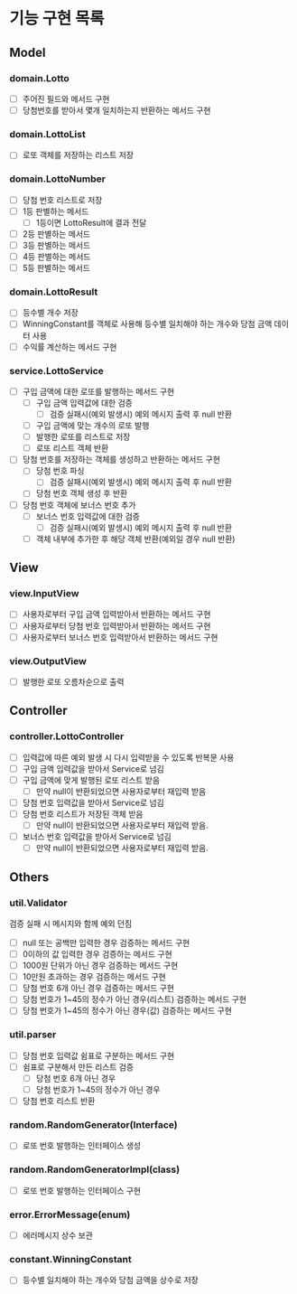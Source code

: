 # 기능 구현 목록

## Model
### domain.Lotto
- [ ] 주어진 필드와 메서드 구현
- [ ] 당첨번호를 받아서 몇개 일치하는지 반환하는 메서드 구현
### domain.LottoList
- [ ] 로또 객체를 저장하는 리스트 저장
### domain.LottoNumber
- [ ] 당첨 번호 리스트로 저장
- [ ] 1등 판별하는 메서드
    - [ ] 1등이면 LottoResult에 결과 전달
- [ ] 2등 판별하는 메서드
- [ ] 3등 판별하는 메서드
- [ ] 4등 판별하는 메서드
- [ ] 5등 판별하는 메서드
### domain.LottoResult
- [ ] 등수별 개수 저장
- [ ] WinningConstant를 객체로 사용해 등수별 일치해야 하는 개수와 당첨 금액 데이터 사용
- [ ] 수익률 계산하는 메서드 구현
### service.LottoService
- [ ] 구입 금액에 대한 로또를 발행하는 메서드 구현
    - [ ] 구입 금액 입력값에 대한 검증
        - [ ] 검증 실패시(예외 발생시) 예외 메시지 출력 후 null 반환
    - [ ] 구입 금액에 맞는 개수의 로또 발행
    - [ ] 발행한 로또를 리스트로 저장
    - [ ] 로또 리스트 객체 반환
- [ ] 당첨 번호를 저장하는 객체를 생성하고 반환하는 메서드 구현
    - [ ] 당첨 번호 파싱
        - [ ] 검증 실패시(예외 발생시) 예외 메시지 출력 후 null 반환
    - [ ] 당첨 번호 객체 생성 후 반환
- [ ] 당첨 번호 객체에 보너스 번호 추가
    - [ ] 보너스 번호 입력값에 대한 검증
        - [ ] 검증 실패시(예외 발생시) 예외 메시지 출력 후 null 반환
    - [ ] 객체 내부에 추가한 후 해당 객체 반환(예외일 경우 null 반환)

## View
### view.InputView
- [ ] 사용자로부터 구입 금액 입력받아서 반환하는 메서드 구현
- [ ] 사용자로부터 당첨 번호 입력받아서 반환하는 메서드 구현
- [ ] 사용자로부터 보너스 번호 입력받아서 반환하는 메서드 구현
### view.OutputView
- [ ] 발행한 로또 오름차순으로 출력

## Controller
### controller.LottoController
- [ ] 입력값에 따른 예외 발생 시 다시 입력받을 수 있도록 반복문 사용
- [ ] 구입 금액 입력값을 받아서 Service로 넘김
- [ ] 구입 금액에 맞게 발행된 로또 리스트 받음
    - [ ] 만약 null이 반환되었으면 사용자로부터 재입력 받음
- [ ] 당첨 번호 입력값을 받아서 Service로 넘김
- [ ] 당첨 번호 리스트가 저장된 객체 받음
    - [ ] 만약 null이 반환되었으면 사용자로부터 재입력 받음.
- [ ] 보너스 번호 입력값을 받아서 Service로 넘김
    - [ ] 만약 null이 반환되었으면 사용자로부터 재입력 받음.

## Others
### util.Validator
검증 실패 시 메시지와 함께 예외 던짐
- [ ] null 또는 공백만 입력한 경우 검증하는 메서드 구현
- [ ] 0이하의 값 입력한 경우 검증하는 메서드 구현
- [ ] 1000원 단위가 아닌 경우 검증하는 메서드 구현
- [ ] 10만원 초과하는 경우 검증하는 메서드 구현
- [ ] 당첨 번호 6개 아닌 경우 검증하는 메서드 구현
- [ ] 당첨 번호가 1~45의 정수가 아닌 경우(리스트) 검증하는 메서드 구현
- [ ] 당첨 번호가 1~45의 정수가 아닌 경우(값) 검증하는 메서드 구현
### util.parser
- [ ] 당첨 번호 입력값 쉼표로 구분하는 메서드 구현
- [ ] 쉼표로 구분해서 만든 리스트 검증
    - [ ] 당첨 번호 6개 아닌 경우
    - [ ] 당첨 번호가 1~45의 정수가 아닌 경우
- [ ] 당첨 번호 리스트 반환
### random.RandomGenerator(Interface)
- [ ] 로또 번호 발행하는 인터페이스 생성
### random.RandomGeneratorImpl(class)
- [ ] 로또 번호 발행하는 인터페이스 구현
### error.ErrorMessage(enum)
- [ ] 에러메시지 상수 보관
### constant.WinningConstant
- [ ] 등수별 일치해야 하는 개수와 당첨 금액을 상수로 저장